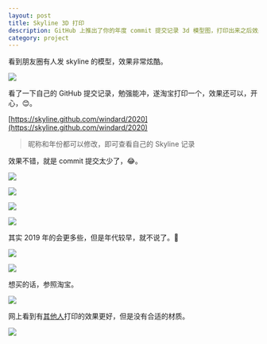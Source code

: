 ```yaml
---
layout: post
title: Skyline 3D 打印
description: GitHub 上推出了你的年度 commit 提交记录 3d 模型图，打印出来之后效果还是很不错的。
category: project
---
```


看到朋友圈有人发 skyline 的模型，效果非常炫酷。

![](https://windard-blog.oss-cn-beijing.aliyuncs.com/1615475028819.png)

看了一下自己的 GitHub 提交记录，勉强能冲，遂淘宝打印一个，效果还可以，开心，😊。

[https://skyline.github.com/windard/2020](https://skyline.github.com/windard/2020)

> 昵称和年份都可以修改，即可查看自己的 Skyline 记录

效果不错，就是 commit 提交太少了，😂。

![](https://windard-blog.oss-cn-beijing.aliyuncs.com/1615475134582.png)

![](https://windard-blog.oss-cn-beijing.aliyuncs.com/1615475138641.png)

![](https://windard-blog.oss-cn-beijing.aliyuncs.com/1615513556658.png)

![](https://windard-blog.oss-cn-beijing.aliyuncs.com/1615475724750.png)

其实 2019 年的会更多些，但是年代较早，就不说了。🙊

![](https://windard-blog.oss-cn-beijing.aliyuncs.com/1615513132272.png)

![](https://windard-blog.oss-cn-beijing.aliyuncs.com/1615513155352.png)

想买的话，参照淘宝。

![](https://windard-blog.oss-cn-beijing.aliyuncs.com/1615513604113.png)

网上看到有[其他人](https://www.xlbd.me/posts/2021-03-05-get-your-github-story-in-3d.html)打印的效果更好，但是没有合适的材质。

![](https://windard-blog.oss-cn-beijing.aliyuncs.com/1615513199629.png)

